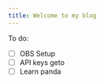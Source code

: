 ```yaml
---
title: Welcome to my blog
---
```


To do:
 - [ ] OBS Setup 
 - [ ] API keys geto
 - [ ] Learn panda
